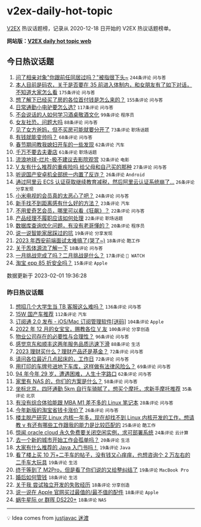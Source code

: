 # v2ex-daily-hot-topic

[V2EX](https://www.v2ex.com/) 热议话题榜，记录从 2020-12-18 日开始的 V2EX 热议话题榜单。

**网站版：[V2EX daily hot topic web](https://boojack.github.io/v2ex-daily-hot-topic-web/)**

## 今日热议话题

<!-- TODAY BEGIN -->

1. [问了相亲对象"你跟前任同居过吗？"被指很下头~](https://www.v2ex.com/t/912146) `244条评论` `问与答`
1. [本人目前是码农，关于是否要在 35 前进入体制内，和女朋友有了如下对话，不知道大家怎么看](https://www.v2ex.com/t/912179) `175条评论` `问与答`
1. [想了解下已经买了房的各位首付钱是怎么来的？](https://www.v2ex.com/t/912141) `155条评论` `问与答`
1. [日常通勤小电驴要怎么选?](https://www.v2ex.com/t/912130) `117条评论` `问与答`
1. [不会说话的人如何学习酒桌敬酒文化](https://www.v2ex.com/t/912193) `99条评论` `程序员`
1. [女友社恐，问题大吗](https://www.v2ex.com/t/912159) `88条评论` `问与答`
1. [见了女方爸妈，但不买房可能就要分开了](https://www.v2ex.com/t/912120) `73条评论` `职场话题`
1. [有钱就能变帅吗？](https://www.v2ex.com/t/912147) `68条评论` `问与答`
1. [春节期间教我媳妇开车的一些发现](https://www.v2ex.com/t/912166) `62条评论` `汽车`
1. [千万不要去夫妻店](https://www.v2ex.com/t/912153) `61条评论` `职场话题`
1. [流浪地球-烂片-极不建议去影院观赏](https://www.v2ex.com/t/912411) `32条评论` `电影`
1. [V 友有什么推荐的重疾险吗 给父母和自己买的那种](https://www.v2ex.com/t/912124) `27条评论` `问与答`
1. [听说国产安卓机全部统一内置了反诈？](https://www.v2ex.com/t/912395) `26条评论` `Android`
1. [通过阿里云 ECS 认证获取继续教育减税，然后阿里云认证系统崩了...](https://www.v2ex.com/t/912167) `26条评论` `分享发现`
1. [小米电视的会员真的太恶心了吧？](https://www.v2ex.com/t/912168) `24条评论` `问与答`
1. [新手找不到距离感有什么好的方法？](https://www.v2ex.com/t/912293) `23条评论` `汽车`
1. [不用爱奇艺会员，哪里可以看《狂飙》？](https://www.v2ex.com/t/912155) `22条评论` `问与答`
1. [产品经理不履职应该如何处理](https://www.v2ex.com/t/912112) `22条评论` `职场话题`
1. [数据库查询优化问题，有没有老哥懂的？](https://www.v2ex.com/t/912315) `20条评论` `程序员`
1. [说一说智能家居踩过的坑](https://www.v2ex.com/t/912237) `19条评论` `分享发现`
1. [2023 年西安前端面试太难搞了(哭了~)](https://www.v2ex.com/t/912381) `18条评论` `酷工作`
1. [关于炁体源流了解一下](https://www.v2ex.com/t/912140) `18条评论` `问与答`
1. [一月挑战完成了吗？二月挑战是什么？](https://www.v2ex.com/t/912119) `17条评论` ` WATCH`
1. [淘宝 epp 85 折安全吗？](https://www.v2ex.com/t/912249) `15条评论` `Apple`

数据更新于 2023-02-01 19:36:28

<!-- TODAY END -->

### 昨日热议话题

<!-- YESTERDAY BEGIN -->

1. [想招几个大学生当 TB 客服这么难吗？](https://www.v2ex.com/t/911967) `136条评论` `问与答`
1. [15W 国产车推荐](https://www.v2ex.com/t/911893) `112条评论` `汽车`
1. [订阅通 2.0 发布 - iOS/Mac 订阅管理软件[送码]](https://www.v2ex.com/t/911840) `104条评论` `Apple`
1. [2022 年 12 月的女宝宝，赐教各位 V 友](https://www.v2ex.com/t/911981) `100条评论` `分享创造`
1. [物业公司存在的必要性与合理性？](https://www.v2ex.com/t/911891) `96条评论` `问与答`
1. [感觉京东和顺丰这两年服务品质迅速下滑](https://www.v2ex.com/t/911831) `88条评论` `生活`
1. [2023 理财买什么？理财产品还是基金？](https://www.v2ex.com/t/911848) `72条评论` `问与答`
1. [请问各位最近几点起床的，工作日](https://www.v2ex.com/t/911864) `72条评论` `问与答`
1. [用打印的车牌号进地下车库，这样做有法律风险么？](https://www.v2ex.com/t/911876) `69条评论` `问与答`
1. [94 年今年 29 岁，遭遇困难，人生十字路口](https://www.v2ex.com/t/912029) `62条评论` `问与答`
1. [家里有 NAS 的，你们的方案是什么？](https://www.v2ex.com/t/911943) `58条评论` `问与答`
1. [坐标北京，四环通勤 5km 自行车骑腻了，想买个摩托，求新手摩托推荐](https://www.v2ex.com/t/911968) `35条评论` `北京`
1. [有没有综合体验能跟 MBA M1 差不多的 Linux 笔记本](https://www.v2ex.com/t/911901) `28条评论` `问与答`
1. [今年新版的淘宝省钱卡涨价了](https://www.v2ex.com/t/911829) `26条评论` `问与答`
1. [楼主脱产研究 Linux 内核一年多，现在却找不到 Linux 内核开发的工作，想请教 v 有还有哪些工作跟我的能力是比较匹配的](https://www.v2ex.com/t/912005) `25条评论` `酷工作`
1. [惊闻 oracle cloud 永久免费要关闭空闲实例，求可部署系统](https://www.v2ex.com/t/912009) `24条评论` `云计算`
1. [去一个新的城市开始工作会孤单吗？](https://www.v2ex.com/t/911912) `20条评论` `生活`
1. [大家有什么推荐的 Java 入门书吗！](https://www.v2ex.com/t/911972) `19条评论` `Java`
1. [看了楼上买 10 万+二手车的帖子，没有钱又心痒痒，也想咨询个 2 万左右的二手车大玩具](https://www.v2ex.com/t/911863) `19条评论` `生活`
1. [终于等到了 M2Pro，但是看了你们说的又给整纠结了](https://www.v2ex.com/t/911851) `19条评论` `MacBook Pro`
1. [婚后如何管钱](https://www.v2ex.com/t/911996) `18条评论` `生活`
1. [关于我 尝试独立开发的失败经历](https://www.v2ex.com/t/911924) `18条评论` `分享创造`
1. [说一说在 Apple 官网买过最值的/最不值的配件](https://www.v2ex.com/t/911922) `18条评论` `Apple`
1. [蜗牛星际 or 群晖 DS220+](https://www.v2ex.com/t/911847) `18条评论` `NAS`

<!-- YESTERDAY END -->

---

💡 Idea comes from [justjavac 迷渡](https://github.com/justjavac/)
